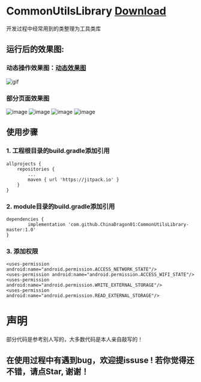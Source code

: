 # CommonUtilsLibrary [Download](https://github.com/ChinaDragon01/CommonUtilsLibrary-master.git)
开发过程中经常用到的类整理为工具类库
## 运行后的效果图:
### 动态操作效果图：[动态效果图](https://github.com/ChinaDragon01/CommonUtilsLibrary-master/blob/master/gif/commonutilslibrary.gif)
![gif](gif/commonutilslibrary.gif)
 
### 部分页面效果图 
![image](image/img01.png)
![image](image/img02.png)
![image](image/img03.png)
![image](image/img06.png)

## 使用步骤
### 1. 工程根目录的build.gradle添加引用
	allprojects {
		repositories {
			...
			maven { url 'https://jitpack.io' }
		}
	}

### 2. module目录的build.gradle添加引用
	dependencies {
	        implementation 'com.github.ChinaDragon01:CommonUtilsLibrary-master:1.0'
	}

### 3. 添加权限
	<uses-permission android:name="android.permission.ACCESS_NETWORK_STATE"/>
    <uses-permission android:name="android.permission.ACCESS_WIFI_STATE"/>
    <uses-permission android:name="android.permission.WRITE_EXTERNAL_STORAGE"/>
    <uses-permission android:name="android.permission.READ_EXTERNAL_STORAGE"/>

# 声明
部分代码是参考别人写的，大多数代码是本人亲自敲写的！

## 在使用过程中有遇到bug，欢迎提issuse ! 若你觉得还不错，请点Star, 谢谢！